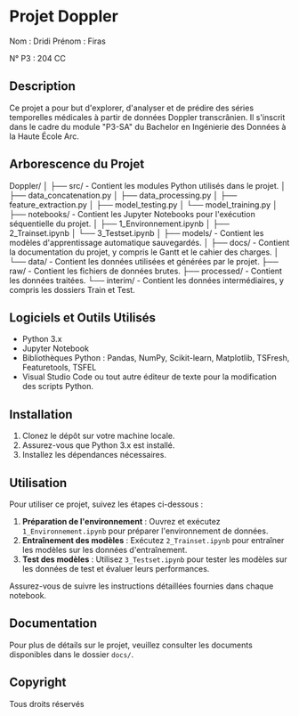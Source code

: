 # Projet Doppler

Nom : Dridi
Prénom : Firas

N° P3 : 204 CC


## Description

Ce projet a pour but d'explorer, d'analyser et de prédire des séries temporelles médicales à partir de données Doppler transcrânien. Il s'inscrit dans le cadre du module "P3-SA" du Bachelor en Ingénierie des Données à la Haute École Arc.

## Arborescence du Projet

Doppler/
│
├── src/ - Contient les modules Python utilisés dans le projet.
│ ├── data_concatenation.py
│ ├── data_processing.py
│ ├── feature_extraction.py
│ ├── model_testing.py
│ └── model_training.py
│
├── notebooks/ - Contient les Jupyter Notebooks pour l'exécution séquentielle du projet.
│ ├── 1_Environnement.ipynb
│ ├── 2_Trainset.ipynb
│ └── 3_Testset.ipynb
│
├── models/ - Contient les modèles d'apprentissage automatique sauvegardés.
│
├── docs/ - Contient la documentation du projet, y compris le Gantt et le cahier des charges.
│
└── data/ - Contient les données utilisées et générées par le projet.
    ├── raw/ - Contient les fichiers de données brutes.
    ├── processed/ - Contient les données traitées.
    └── interim/ - Contient les données intermédiaires, y compris les dossiers Train et Test.


## Logiciels et Outils Utilisés

- Python 3.x
- Jupyter Notebook
- Bibliothèques Python : Pandas, NumPy, Scikit-learn, Matplotlib, TSFresh, Featuretools, TSFEL
- Visual Studio Code ou tout autre éditeur de texte pour la modification des scripts Python.

## Installation

1. Clonez le dépôt sur votre machine locale.
2. Assurez-vous que Python 3.x est installé.
3. Installez les dépendances nécessaires.

## Utilisation

Pour utiliser ce projet, suivez les étapes ci-dessous :

1. **Préparation de l'environnement** : Ouvrez et exécutez `1_Environnement.ipynb` pour préparer l'environnement de données.
2. **Entraînement des modèles** : Exécutez `2_Trainset.ipynb` pour entraîner les modèles sur les données d'entraînement.
3. **Test des modèles** : Utilisez `3_Testset.ipynb` pour tester les modèles sur les données de test et évaluer leurs performances.

Assurez-vous de suivre les instructions détaillées fournies dans chaque notebook.

## Documentation

Pour plus de détails sur le projet, veuillez consulter les documents disponibles dans le dossier `docs/`.

## Copyright

Tous droits réservés